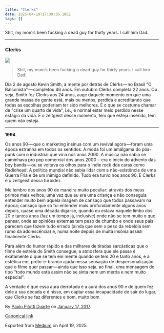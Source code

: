 ```yaml
---
title: "Clerks"
date: 2025-04-19T17:39:36.105Z
tags: []
---
```


Shit, my mom’s been fucking a dead guy for thirty years. I call him Dad.

* * *

### Clerks

![](https://cdn-images-1.medium.com/max/2560/1*Xw1zsEZzoyRpsTLSBdHOPg.png)

> Shit, my mom’s been fucking a dead guy for thirty years. I call him Dad.

Dia 2 de agosto Kevin Smith, a mente por detrás de Clerks — no Brasil "O Balconista" — completou 46 anos. Em outubro Clerks completa 22 anos. Ou seja, Smith fez Clerks aos 24 anos, auge daquele momento em que uma grande massa de gente está, mais ou menos, perdida e acreditando que todas as escolhas poderiam ter sido melhores. É o que se costuma chamar de "crise um quarto de vida", i.e., é normal estar meio perdido nesse estágio da vida. É o zeitgeist desse momento, tem que esteja inserido, tem quem não esteja.

* * *

**1994**.

Os anos 90 — que o marketing insinua com um revival agora — foram uma época estranha em todos os sentidos. A moda foi um amálgama do pós-punk com o industrial que viria nos anos 2000. A música não sabia se caminhava pro pop comercial dos anos 2000 — era o início do advento das boy bands — ou se voltava os olhos para o indie rock dos caras como Radiohead. A política mundial não sabia lidar com a não-existência de uma Guerra Fria e de um inimigo definido. Tudo era turvo nos anos 90. E Clerks é o zeitgeist dessa turbidez.

Me lembro dos anos 90 de maneira muito peculiar: através dos meus primos mais velhos, uma vez que eu era uma criança e não conseguia entender muito bem aquela imagem de cansaço que todos passavam na época; cansaço que só fui entender mais profundamente alguns anos depois, quase uma década diga-se, quando eu estava naquele limbo dos 20 e tantos anos (faz um tempo já, inclusive) onde não se tem muito o que pensar, onde as opiniões externas tem peso de chumbo e onde seus pais parecem que fazem tudo errado (ainda que sem o peso da rebeldia sem rumo da adolescência) e, numa noite depois de muita insônia assisti finalmente Clerks.

Para além do humor rápido e das milhares de tiradas sarcásticas que o filme de estréia do Smith consegue, a atmosfera que ele passa é exatamente o que se tem em mente quando se tem 20 e tanto anos, e a estética em, preto-e-branco ajuda nessa sensação de despersonalização que o filme quer passar — ainda que isso seja, ao final, uma mensagem do tipo "todo mundo está assim não se sinta nem um merda e nem muito especial".

A verdade é que essa aura derrotada é a aura dos anos 90 e de quem fez dele a sua década e é nisso, em captar essa incapacidade de sair do lugar, que Clerks se faz diferentes e bom, muito bom.

By [Paulo Pilotti Duarte](https://medium.com/@paulopilotti) on [January 17, 2017](https://medium.com/p/713e8f1e5bfa).

[Canonical link](https://medium.com/@paulopilotti/clerks-713e8f1e5bfa)

Exported from [Medium](https://medium.com) on April 19, 2025.